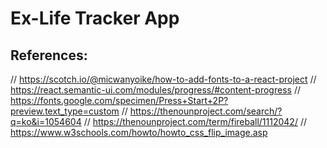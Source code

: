 # Ex-Life Tracker App

## References:
// https://scotch.io/@micwanyoike/how-to-add-fonts-to-a-react-project
// https://react.semantic-ui.com/modules/progress/#content-progress
// https://fonts.google.com/specimen/Press+Start+2P?preview.text_type=custom
// https://thenounproject.com/search/?q=ko&i=1054604
// https://thenounproject.com/term/fireball/1112042/
// https://www.w3schools.com/howto/howto_css_flip_image.asp